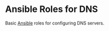 # Ansible Roles for DNS

Basic [Ansible](https://www.ansible.com/) roles for configuring DNS servers.
